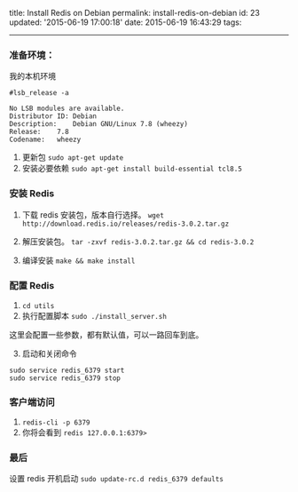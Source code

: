 title: Install Redis on Debian
permalink: install-redis-on-debian
id: 23
updated: '2015-06-19 17:00:18'
date: 2015-06-19 16:43:29
tags:

---

### 准备环境：

我的本机环境

```
#lsb_release -a

No LSB modules are available.
Distributor ID:	Debian
Description:	Debian GNU/Linux 7.8 (wheezy)
Release:	7.8
Codename:	wheezy
```

1. 更新包
   `sudo apt-get update`
2. 安装必要依赖
   `sudo apt-get install build-essential tcl8.5`

### 安装 Redis

1. 下载 redis 安装包，版本自行选择。
   `wget http://download.redis.io/releases/redis-3.0.2.tar.gz`

2. 解压安装包。
   `tar -zxvf redis-3.0.2.tar.gz && cd redis-3.0.2`

3. 编译安装
   `make && make install`

### 配置 Redis

1. `cd utils`
2. 执行配置脚本
   `sudo ./install_server.sh`

这里会配置一些参数，都有默认值，可以一路回车到底。

3. 启动和关闭命令

```
sudo service redis_6379 start
sudo service redis_6379 stop
```

### 客户端访问

1. `redis-cli -p 6379`
2. 你将会看到
   `redis 127.0.0.1:6379>`

### 最后

设置 redis 开机启动
`sudo update-rc.d redis_6379 defaults`

